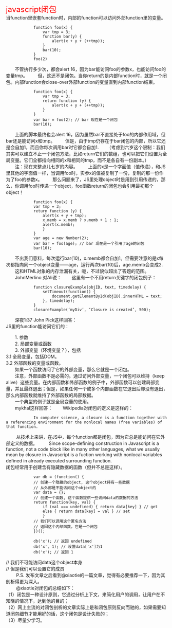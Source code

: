 <font color=red size=5>javascript闭包</font>　<br>
当function里嵌套function时，内部的function可以访问外部function里的变量。

                function foo(x) {
                    var tmp = 3;
                    function bar(y) {
                        alert(x + y + (++tmp));
                    }
                    bar(10);
                }
                foo(2)
                
　　不管执行多少次，都会alert 16，因为bar能访问foo的参数x，也能访问foo的变量tmp。
　　但，这还不是闭包。当你return的是内部function时，就是一个闭包。内部function会close-over外部function的变量直到内部function结束。
                
                function foo(x) {
                    var tmp = 3;
                    return function (y) {
                        alert(x + y + (++tmp));
                    }
                }
                var bar = foo(2); // bar 现在是一个闭包
                bar(10);
                
　　上面的脚本最终也会alert 16，因为虽然bar不直接处于foo的内部作用域，但bar还是能访问x和tmp。
　　但是，由于tmp仍存在于bar闭包的内部，所以它还是会自加1，而且你每次调用bar时它都会自加1.
　　（考虑到六岁这个限制：我们其实可以建立不止一个闭包方法，比如return它们的数组，也可以把它们设置为全局变量。它们全都指向相同的x和相同的tmp，而不是各自有一份副本。）
　　注：现在来整点儿七岁的内容。
　　上面的x是一个字面值（值传递），和JS里其他的字面值一样，当调用foo时，实参x的值被复制了一份，复制的那一份作为了foo的参数x。
　　那么问题来了，JS里处理object时是用到引用传递的，那么，你调用foo时传递一个object，foo函数return的闭包也会引用最初那个object！
                
                function foo(x) {
                var tmp = 3;
                return function (y) {
                    alert(x + y + tmp);
                    x.memb = x.memb ? x.memb + 1 : 1;
                    alert(x.memb);
                    }
                }
                var age = new Number(2);
                var bar = foo(age); // bar 现在是一个引用了age的闭包
                bar(10);
                
　　不出我们意料，每次运行bar(10)，x.memb都会自加1。但需要注意的是x每次都指向同一个object变量——age，运行两次bar(10)后，age.memb会变成2.
　　这和HTML对象的内存泄漏有关，呃，不过貌似超出了答题的范围。
　　JohnMerlino 对Ali说：
　　这里有一个不用return关键字的闭包例子：

                function closureExample(objID, text, timedelay) { 
                    setTimeout(function() { 
                        document.getElementById(objID).innerHTML = text; 
                    }, timedelay); 
                } 
                closureExample(‘myDiv’, ‘Closure is created’, 500);
                
             
　　深夜1:37 John Pick这样回答：    
    JS里的function能访问它们的：

　　1. 参数<br>
　　2. 局部变量或函数<br>
　　3. 外部变量（环境变量？），包括<br>
3.1 全局变量，包括DOM。<br>
3.2 外部函数的变量或函数。<br>
　　如果一个函数访问了它的外部变量，那么它就是一个闭包。<br>
　　注意，外部函数不是必需的。通过访问外部变量，一个闭包可以维持（keep alive）这些变量。在内部函数和外部函数的例子中，外部函数可以创建局部变量，并且最终退出；但是，如果任何一个或多个内部函数在它退出后却没有退出，那么内部函数就维持了外部函数的局部数据。<br>
　　一个典型的例子就是全局变量的使用。<br>
　　mykhal这样回答：
　　Wikipedia对闭包的定义是这样的：

                In computer science, a closure is a function together with a referencing environment for the nonlocal names (free variables) of that function.
　　
从技术上来讲，在JS中，每个function都是闭包，因为它总是能访问在它外部定义的数据。
　　
                Since scope-defining construction in Javascript is a function, not a code block like in many other languages, what we usually mean by closure in Javascript is a fuction working with nonlocal variables defined in already executed surrounding function.
　　
<br>闭包经常用于创建含有隐藏数据的函数（但并不总是这样）。

                var db = (function() {
                // 创建一个隐藏的object, 这个object持有一些数据
                // 从外部是不能访问这个object的
                var data = {};
                // 创建一个函数, 这个函数提供一些访问data的数据的方法
                return function(key, val) {
                    if (val === undefined) { return data[key] } // get
                    else { return data[key] = val } // set
                    }
                // 我们可以调用这个匿名方法
                // 返回这个内部函数，它是一个闭包
                })();
                
                db('x'); // 返回 undefined
                db('x', 1); // 设置data['x']为1
                db('x'); // 返回 1
                
// 我们不可能访问data这个object本身<br>
// 但是我们可以设置它的成员<br>
　　 P.S. 发布文章之后看到@xiaotie的一篇文章，觉得有必要推荐一下，因为其剖析得更为深入。<br>
　　 @xiaotie对闭包的总结如下：<br>
（1）闭包是一种设计原则，它通过分析上下文，来简化用户的调用，让用户在不知晓的情况下，达到他的目的；<br>
（2）网上主流的对闭包剖析的文章实际上是和闭包原则反向而驰的，如果需要知道闭包细节才能用好的话，这个闭包是设计失败的；<br>
（3）尽量少学习。